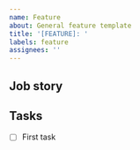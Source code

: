 ```yaml
---
name: Feature
about: General feature template
title: '[FEATURE]: '
labels: feature
assignees: ''
---
```


## Job story

<!-- Job story goes here -->

## Tasks

- [ ] First task
